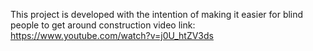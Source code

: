 This project is developed with the intention of making it easier for blind people to get around
construction video link:
https://www.youtube.com/watch?v=j0U_htZV3ds
